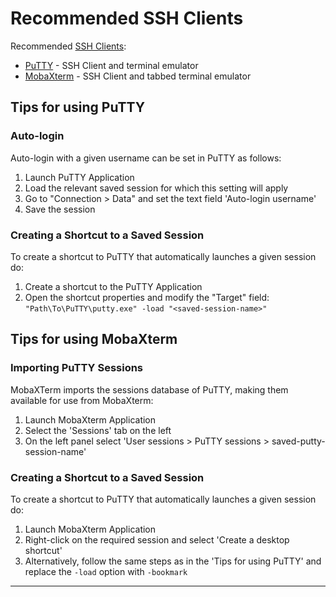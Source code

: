 # Recommended SSH Clients

Recommended [SSH Clients][1]:

- [PuTTY][2] -          SSH Client and terminal emulator
- [MobaXterm][3] -      SSH Client and tabbed terminal emulator

## Tips for using PuTTY

### Auto-login 

Auto-login with a given username can be set in PuTTY as follows:

1. Launch PuTTY Application
2. Load the relevant saved session for which this setting will apply
3. Go to "Connection > Data" and set the text field 'Auto-login username' 
4. Save the session 

### Creating a Shortcut to a Saved Session

To create a shortcut to PuTTY that automatically launches a given session do:

1. Create a shortcut to the PuTTY Application
2. Open the shortcut properties and modify the "Target" field: `"Path\To\PuTTY\putty.exe" -load "<saved-session-name>"`

## Tips for using MobaXterm

### Importing PuTTY Sessions 

MobaXTerm imports the sessions database of PuTTY, making them available for use from MobaXterm:

1. Launch MobaXterm Application
2. Select the 'Sessions' tab on the left
3. On the left panel select 'User sessions > PuTTY sessions > saved-putty-session-name' 

### Creating a Shortcut to a Saved Session

To create a shortcut to PuTTY that automatically launches a given session do:

1. Launch MobaXterm Application
2. Right-click on the required session and select 'Create a desktop shortcut'
3. Alternatively, follow the same steps as in the 'Tips for using PuTTY' and replace the `-load` option with `-bookmark`

---

[1]: /Topics/SSH%20Protocol
[2]: https://www.chiark.greenend.org.uk/~sgtatham/putty/
[3]: https://mobaxterm.mobatek.net/
